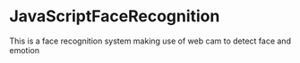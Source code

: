 # JavaScriptFaceRecognition
This is a face recognition system making use of web cam to detect face and emotion
